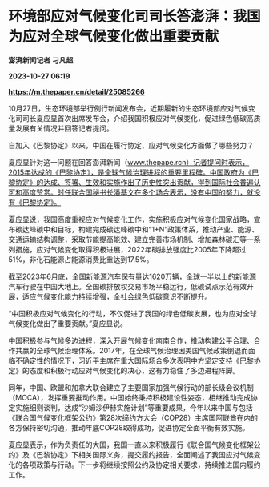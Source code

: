 # 环境部应对气候变化司司长答澎湃：我国为应对全球气候变化做出重要贡献
**澎湃新闻记者 刁凡超**

**2023-10-27 06:19**

**https://m.thepaper.cn/detail/25085266**

10月27日，生态环境部举行例行新闻发布会，近期履新的生态环境部应对气候变化司司长夏应显首次出席发布会，介绍我国积极应对气候变化，促进绿色低碳高质量发展有关情况并回答记者提问。

自加入《巴黎协定》以来，中国在履行协定、应对气候变化方面做了哪些努力？

夏应显针对这一问题在回答澎湃新闻（www.thepape.rcn）记者提问时表示，2015年达成的《巴黎协定》，是全球气候治理进程的重要里程碑。中国政府为《巴黎协定》的达成、签署、生效和实施作出了历史性突出贡献，得到国际社会普遍认可和高度赞赏。时任联合国秘书长潘基文在多个场合表示，没有中国的努力，就没有《巴黎协定》。

夏应显说，我国高度重视应对气候变化工作，实施积极应对气候变化国家战略，宣布碳达峰碳中和目标，构建完成碳达峰碳中和“1+N”政策体系，推动产业、能源、交通运输结构调整，采取节能提高能效、建立完善市场机制、增加森林碳汇等一系列措施，应对气候变化取得积极进展，2022年碳排放强度比2005年下降超过51%，非化石能源占能源消费比重达到17.5%。

截至2023年6月底，全国新能源汽车保有量达1620万辆，全球一半以上的新能源汽车行驶在中国大地上。全国碳排放权交易市场平稳运行，低碳试点示范有效开展，适应气候变化能力持续增强，全社会绿色低碳意识不断提升。

“中国积极应对气候变化的行动，不仅促进了我国的绿色低碳发展，也为应对全球气候变化做出了重要贡献。”夏应显说。

中国积极参与气候多边进程，深入开展气候变化南南合作，推动构建公平合理、合作共赢的全球气候治理体系。2017年，在全球气候治理因美国气候政策倒退而面临不确定性的情况下，习近平主席在重大国际场合多次表明中方坚定支持《巴黎协定》的态度和积极行动应对气候变化的决心，这有力稳住了多边进程阵脚。

同年，中国、欧盟和加拿大联合建立了主要国家加强气候行动的部长级会议机制（MOCA），发挥重要推动作用。中国始终秉持积极建设性姿态，相继推动完成协定实施细则谈判，达成“沙姆沙伊赫实施计划”等重要成果，今年以来中国与包括《联合国气候变化框架公约》第28次缔约方大会（COP28）主席国阿联酋在内的各方保持密切沟通，推动年底COP28取得成功，促进协定全面平衡有效实施。

夏应显表示，作为负责任的大国，我国一直以来积极履行《联合国气候变化框架公约》及《巴黎协定》下相关国际义务，提交履约报告，全面阐述了我国应对气候变化的各项政策与行动。下一步将继续按照公约及协定相关要求，持续推进国内履约工作。